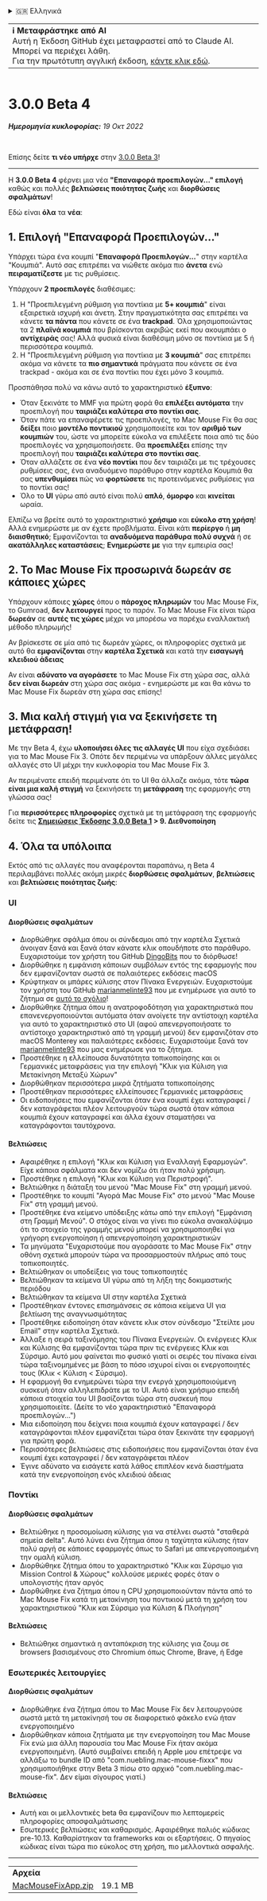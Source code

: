 <details>
<summary>🇬🇷 Ελληνικά</summary>

[🇬🇧 English (GitHub)](https://github.com/noah-nuebling/mac-mouse-fix/releases/tag/3.0.0-Beta-4)\
[🇦🇩 Català](https://redirect.macmousefix.com/?target=mmf-release&tag=3.0.0-Beta-4&locale=ca)\
[🇩🇪 Deutsch](https://redirect.macmousefix.com/?target=mmf-release&tag=3.0.0-Beta-4&locale=de)\
[🇪🇸 Español](https://redirect.macmousefix.com/?target=mmf-release&tag=3.0.0-Beta-4&locale=es)\
[🇫🇷 Français](https://redirect.macmousefix.com/?target=mmf-release&tag=3.0.0-Beta-4&locale=fr)\
[🇮🇩 Indonesia](https://redirect.macmousefix.com/?target=mmf-release&tag=3.0.0-Beta-4&locale=id)\
[🇮🇹 Italiano](https://redirect.macmousefix.com/?target=mmf-release&tag=3.0.0-Beta-4&locale=it)\
[🇭🇺 Magyar](https://redirect.macmousefix.com/?target=mmf-release&tag=3.0.0-Beta-4&locale=hu)\
[🇳🇱 Nederlands](https://redirect.macmousefix.com/?target=mmf-release&tag=3.0.0-Beta-4&locale=nl)\
[🇵🇱 Polski](https://redirect.macmousefix.com/?target=mmf-release&tag=3.0.0-Beta-4&locale=pl)\
[🇧🇷 Português (Brasil)](https://redirect.macmousefix.com/?target=mmf-release&tag=3.0.0-Beta-4&locale=pt-BR)\
[🇵🇹 Português (Portugal)](https://redirect.macmousefix.com/?target=mmf-release&tag=3.0.0-Beta-4&locale=pt-PT)\
[🇷🇴 Română](https://redirect.macmousefix.com/?target=mmf-release&tag=3.0.0-Beta-4&locale=ro)\
[🇸🇪 Svenska](https://redirect.macmousefix.com/?target=mmf-release&tag=3.0.0-Beta-4&locale=sv)\
[🇻🇳 Tiếng Việt](https://redirect.macmousefix.com/?target=mmf-release&tag=3.0.0-Beta-4&locale=vi)\
[🇹🇷 Türkçe](https://redirect.macmousefix.com/?target=mmf-release&tag=3.0.0-Beta-4&locale=tr)\
[🇨🇿 Čeština](https://redirect.macmousefix.com/?target=mmf-release&tag=3.0.0-Beta-4&locale=cs)\
**🇬🇷 Ελληνικά**\
[🇷🇺 Русский](https://redirect.macmousefix.com/?target=mmf-release&tag=3.0.0-Beta-4&locale=ru)\
[🇺🇦 Українська](https://redirect.macmousefix.com/?target=mmf-release&tag=3.0.0-Beta-4&locale=uk)\
[🇮🇱 עברית](https://redirect.macmousefix.com/?target=mmf-release&tag=3.0.0-Beta-4&locale=he)\
[🇸🇦 العربية](https://redirect.macmousefix.com/?target=mmf-release&tag=3.0.0-Beta-4&locale=ar)\
[🇮🇳 हिन्दी](https://redirect.macmousefix.com/?target=mmf-release&tag=3.0.0-Beta-4&locale=hi)\
[🇹🇭 ไทย](https://redirect.macmousefix.com/?target=mmf-release&tag=3.0.0-Beta-4&locale=th)\
[🇨🇳 中文 (简体)](https://redirect.macmousefix.com/?target=mmf-release&tag=3.0.0-Beta-4&locale=zh-Hans)\
[🇨🇳 中文 (繁體)](https://redirect.macmousefix.com/?target=mmf-release&tag=3.0.0-Beta-4&locale=zh-Hant)\
[🇭🇰 中文（香港)](https://redirect.macmousefix.com/?target=mmf-release&tag=3.0.0-Beta-4&locale=zh-HK)\
[🇯🇵 日本語](https://redirect.macmousefix.com/?target=mmf-release&tag=3.0.0-Beta-4&locale=ja)\
[🇰🇷 한국어](https://redirect.macmousefix.com/?target=mmf-release&tag=3.0.0-Beta-4&locale=ko)\
[Help translate Mac Mouse Fix to different languages!](https://github.com/noah-nuebling/mac-mouse-fix/discussions/731)
</details>
<table align=><td>
<b>ℹ️ Μεταφράστηκε από AI</b><br>
Αυτή η Έκδοση GitHub έχει μεταφραστεί από το Claude AI. Μπορεί να περιέχει λάθη.<br>
Για την πρωτότυπη αγγλική έκδοση, <a href="https://github.com/noah-nuebling/mac-mouse-fix/releases/tag/3.0.0-Beta-4">κάντε κλικ εδώ</a>.
</td></table>

<table></table>

# 3.0.0 Beta 4
***Ημερομηνία κυκλοφορίας:** 19 Οκτ 2022*

<br>

Επίσης δείτε **τι νέο υπήρχε** στην [3.0.0 Beta 3](https://redirect.macmousefix.com/?target=mmf-release&tag=3.0.0-Beta-3&locale=el)!

---

Η **3.0.0 Beta 4** φέρνει μια νέα **"Επαναφορά προεπιλογών..." επιλογή** καθώς και πολλές **βελτιώσεις ποιότητας ζωής** και **διορθώσεις σφαλμάτων**!

Εδώ είναι **όλα** τα **νέα**:

## 1. Επιλογή "Επαναφορά Προεπιλογών..."

Υπάρχει τώρα ένα κουμπί "**Επαναφορά Προεπιλογών...**" στην καρτέλα "Κουμπιά". 
Αυτό σας επιτρέπει να νιώθετε ακόμα πιο **άνετα** ενώ **πειραματίζεστε** με τις ρυθμίσεις.

Υπάρχουν **2 προεπιλογές** διαθέσιμες:

1. Η "Προεπιλεγμένη ρύθμιση για ποντίκια με **5+ κουμπιά**" είναι εξαιρετικά ισχυρή και άνετη. Στην πραγματικότητα σας επιτρέπει να κάνετε **τα πάντα** που κάνετε σε ένα **trackpad**. Όλα χρησιμοποιώντας τα 2 **πλαϊνά κουμπιά** που βρίσκονται ακριβώς εκεί που ακουμπάει ο **αντίχειράς** σας! Αλλά φυσικά είναι διαθέσιμη μόνο σε ποντίκια με 5 ή περισσότερα κουμπιά.
2. Η "Προεπιλεγμένη ρύθμιση για ποντίκια με **3 κουμπιά**" σας επιτρέπει ακόμα να κάνετε τα **πιο σημαντικά** πράγματα που κάνετε σε ένα trackpad - ακόμα και σε ένα ποντίκι που έχει μόνο 3 κουμπιά.

Προσπάθησα πολύ να κάνω αυτό το χαρακτηριστικό **έξυπνο**:

- Όταν ξεκινάτε το MMF για πρώτη φορά θα **επιλέξει αυτόματα** την προεπιλογή που **ταιριάζει καλύτερα στο ποντίκι σας**.
- Όταν πάτε να επαναφέρετε τις προεπιλογές, το Mac Mouse Fix θα σας **δείξει** ποιο **μοντέλο ποντικιού** χρησιμοποιείτε και τον **αριθμό των κουμπιών** του, ώστε να μπορείτε εύκολα να επιλέξετε ποια από τις δύο προεπιλογές να χρησιμοποιήσετε. Θα **προεπιλέξει** επίσης την προεπιλογή που **ταιριάζει καλύτερα στο ποντίκι σας**.
- Όταν αλλάζετε σε ένα **νέο ποντίκι** που δεν ταιριάζει με τις τρέχουσες ρυθμίσεις σας, ένα αναδυόμενο παράθυρο στην καρτέλα Κουμπιά θα σας **υπενθυμίσει** πώς να **φορτώσετε** τις προτεινόμενες ρυθμίσεις για το ποντίκι σας!
- Όλο το **UI** γύρω από αυτό είναι πολύ **απλό**, **όμορφο** και **κινείται** ωραία.

Ελπίζω να βρείτε αυτό το χαρακτηριστικό **χρήσιμο** και **εύκολο στη χρήση**! Αλλά ενημερώστε με αν έχετε προβλήματα.
Είναι κάτι **περίεργο** ή **μη διαισθητικό**; Εμφανίζονται τα **αναδυόμενα παράθυρα** **πολύ συχνά** ή σε **ακατάλληλες καταστάσεις**; **Ενημερώστε με** για την εμπειρία σας!

## 2. Το Mac Mouse Fix προσωρινά δωρεάν σε κάποιες χώρες

Υπάρχουν κάποιες **χώρες** όπου ο **πάροχος πληρωμών** του Mac Mouse Fix, το Gumroad, **δεν λειτουργεί** προς το παρόν.
Το Mac Mouse Fix είναι τώρα **δωρεάν** σε **αυτές τις χώρες** μέχρι να μπορέσω να παρέχω εναλλακτική μέθοδο πληρωμής!

Αν βρίσκεστε σε μία από τις δωρεάν χώρες, οι πληροφορίες σχετικά με αυτό θα **εμφανίζονται** στην **καρτέλα Σχετικά** και κατά την **εισαγωγή κλειδιού άδειας**

Αν είναι **αδύνατο να αγοράσετε** το Mac Mouse Fix στη χώρα σας, αλλά **δεν είναι δωρεάν** στη χώρα σας ακόμα - ενημερώστε με και θα κάνω το Mac Mouse Fix δωρεάν στη χώρα σας επίσης!

## 3. Μια καλή στιγμή για να ξεκινήσετε τη μετάφραση!

Με την Beta 4, έχω **υλοποιήσει όλες τις αλλαγές UI** που είχα σχεδιάσει για το Mac Mouse Fix 3. Οπότε δεν περιμένω να υπάρξουν άλλες μεγάλες αλλαγές στο UI μέχρι την κυκλοφορία του Mac Mouse Fix 3.

Αν περιμένατε επειδή περιμένατε ότι το UI θα άλλαζε ακόμα, τότε **τώρα είναι μια καλή στιγμή** να ξεκινήσετε τη **μετάφραση** της εφαρμογής στη γλώσσα σας!

Για **περισσότερες πληροφορίες** σχετικά με τη μετάφραση της εφαρμογής δείτε τις **[Σημειώσεις Έκδοσης 3.0.0 Beta 1](https://redirect.macmousefix.com/?target=mmf-release&tag=3.0.0-Beta-1.1&locale=el) > 9. Διεθνοποίηση**

## 4. Όλα τα υπόλοιπα

Εκτός από τις αλλαγές που αναφέρονται παραπάνω, η Beta 4 περιλαμβάνει πολλές ακόμη μικρές **διορθώσεις σφαλμάτων**, **βελτιώσεις** και **βελτιώσεις ποιότητας ζωής**:

### UI

#### Διορθώσεις σφαλμάτων

- Διορθώθηκε σφάλμα όπου οι σύνδεσμοι από την καρτέλα Σχετικά άνοιγαν ξανά και ξανά όταν κάνατε κλικ οπουδήποτε στο παράθυρο. Ευχαριστούμε τον χρήστη του GitHub [DingoBits](https://github.com/DingoBits) που το διόρθωσε!
- Διορθώθηκε η εμφάνιση κάποιων συμβόλων εντός της εφαρμογής που δεν εμφανίζονταν σωστά σε παλαιότερες εκδόσεις macOS
- Κρύφτηκαν οι μπάρες κύλισης στον Πίνακα Ενεργειών. Ευχαριστούμε τον χρήστη του GitHub [marianmelinte93](https://github.com/marianmelinte93) που με ενημέρωσε για αυτό το ζήτημα σε [αυτό το σχόλιο](https://github.com/noah-nuebling/mac-mouse-fix/discussions/366#discussioncomment-3728994)!
- Διορθώθηκε ζήτημα όπου η ανατροφοδότηση για χαρακτηριστικά που επανενεργοποιούνται αυτόματα όταν ανοίγετε την αντίστοιχη καρτέλα για αυτό το χαρακτηριστικό στο UI (αφού απενεργοποιήσατε το αντίστοιχο χαρακτηριστικό από τη γραμμή μενού) δεν εμφανιζόταν στο macOS Monterey και παλαιότερες εκδόσεις. Ευχαριστούμε ξανά τον [marianmelinte93](https://github.com/marianmelinte93) που μας ενημέρωσε για το ζήτημα.
- Προστέθηκε η ελλείπουσα δυνατότητα τοπικοποίησης και οι Γερμανικές μεταφράσεις για την επιλογή "Κλικ για Κύλιση για Μετακίνηση Μεταξύ Χώρων"
- Διορθώθηκαν περισσότερα μικρά ζητήματα τοπικοποίησης
- Προστέθηκαν περισσότερες ελλείπουσες Γερμανικές μεταφράσεις
- Οι ειδοποιήσεις που εμφανίζονται όταν ένα κουμπί έχει καταγραφεί / δεν καταγράφεται πλέον λειτουργούν τώρα σωστά όταν κάποια κουμπιά έχουν καταγραφεί και άλλα έχουν σταματήσει να καταγράφονται ταυτόχρονα.

#### Βελτιώσεις

- Αφαιρέθηκε η επιλογή "Κλικ και Κύλιση για Εναλλαγή Εφαρμογών". Είχε κάποια σφάλματα και δεν νομίζω ότι ήταν πολύ χρήσιμη.
- Προστέθηκε η επιλογή "Κλικ και Κύλιση για Περιστροφή".
- Βελτιώθηκε η διάταξη του μενού "Mac Mouse Fix" στη γραμμή μενού.
- Προστέθηκε το κουμπί "Αγορά Mac Mouse Fix" στο μενού "Mac Mouse Fix" στη γραμμή μενού.
- Προστέθηκε ένα κείμενο υπόδειξης κάτω από την επιλογή "Εμφάνιση στη Γραμμή Μενού". Ο στόχος είναι να γίνει πιο εύκολα ανακαλύψιμο ότι το στοιχείο της γραμμής μενού μπορεί να χρησιμοποιηθεί για γρήγορη ενεργοποίηση ή απενεργοποίηση χαρακτηριστικών
- Τα μηνύματα "Ευχαριστούμε που αγοράσατε το Mac Mouse Fix" στην οθόνη σχετικά μπορούν τώρα να προσαρμοστούν πλήρως από τους τοπικοποιητές.
- Βελτιώθηκαν οι υποδείξεις για τους τοπικοποιητές
- Βελτιώθηκαν τα κείμενα UI γύρω από τη λήξη της δοκιμαστικής περιόδου
- Βελτιώθηκαν τα κείμενα UI στην καρτέλα Σχετικά
- Προστέθηκαν έντονες επισημάνσεις σε κάποια κείμενα UI για βελτίωση της αναγνωσιμότητας
- Προστέθηκε ειδοποίηση όταν κάνετε κλικ στον σύνδεσμο "Στείλτε μου Email" στην καρτέλα Σχετικά.
- Άλλαξε η σειρά ταξινόμησης του Πίνακα Ενεργειών. Οι ενέργειες Κλικ και Κύλισης θα εμφανίζονται τώρα πριν τις ενέργειες Κλικ και Σύρσιμο. Αυτό μου φαίνεται πιο φυσικό γιατί οι σειρές του πίνακα είναι τώρα ταξινομημένες με βάση το πόσο ισχυροί είναι οι ενεργοποιητές τους (Κλικ < Κύλιση < Σύρσιμο).
- Η εφαρμογή θα ενημερώνει τώρα την ενεργά χρησιμοποιούμενη συσκευή όταν αλληλεπιδράτε με το UI. Αυτό είναι χρήσιμο επειδή κάποια στοιχεία του UI βασίζονται τώρα στη συσκευή που χρησιμοποιείτε. (Δείτε το νέο χαρακτηριστικό "Επαναφορά προεπιλογών...")
- Μια ειδοποίηση που δείχνει ποια κουμπιά έχουν καταγραφεί / δεν καταγράφονται πλέον εμφανίζεται τώρα όταν ξεκινάτε την εφαρμογή για πρώτη φορά.
- Περισσότερες βελτιώσεις στις ειδοποιήσεις που εμφανίζονται όταν ένα κουμπί έχει καταγραφεί / δεν καταγράφεται πλέον
- Έγινε αδύνατο να εισάγετε κατά λάθος επιπλέον κενά διαστήματα κατά την ενεργοποίηση ενός κλειδιού άδειας

### Ποντίκι

#### Διορθώσεις σφαλμάτων

- Βελτιώθηκε η προσομοίωση κύλισης για να στέλνει σωστά "σταθερά σημεία delta". Αυτό λύνει ένα ζήτημα όπου η ταχύτητα κύλισης ήταν πολύ αργή σε κάποιες εφαρμογές όπως το Safari με απενεργοποιημένη την ομαλή κύλιση.
- Διορθώθηκε ζήτημα όπου το χαρακτηριστικό "Κλικ και Σύρσιμο για Mission Control & Χώρους" κολλούσε μερικές φορές όταν ο υπολογιστής ήταν αργός
- Διορθώθηκε ένα ζήτημα όπου η CPU χρησιμοποιούνταν πάντα από το Mac Mouse Fix κατά τη μετακίνηση του ποντικιού μετά τη χρήση του χαρακτηριστικού "Κλικ και Σύρσιμο για Κύλιση & Πλοήγηση"

#### Βελτιώσεις

- Βελτιώθηκε σημαντικά η ανταπόκριση της κύλισης για ζουμ σε browsers βασισμένους στο Chromium όπως Chrome, Brave, ή Edge

### Εσωτερικές λειτουργίες

#### Διορθώσεις σφαλμάτων

- Διορθώθηκε ένα ζήτημα όπου το Mac Mouse Fix δεν λειτουργούσε σωστά μετά τη μετακίνησή του σε διαφορετικό φάκελο ενώ ήταν ενεργοποιημένο
- Διορθώθηκαν κάποια ζητήματα με την ενεργοποίηση του Mac Mouse Fix ενώ μια άλλη παρουσία του Mac Mouse Fix ήταν ακόμα ενεργοποιημένη. (Αυτό συμβαίνει επειδή η Apple μου επέτρεψε να αλλάξω το bundle ID από "com.nuebling.mac-mouse-fixxx" που χρησιμοποιήθηκε στην Beta 3 πίσω στο αρχικό "com.nuebling.mac-mouse-fix". Δεν είμαι σίγουρος γιατί.)

#### Βελτιώσεις

- Αυτή και οι μελλοντικές beta θα εμφανίζουν πιο λεπτομερείς πληροφορίες αποσφαλμάτωσης
- Εσωτερικές βελτιώσεις και καθαρισμός. Αφαιρέθηκε παλιός κώδικας pre-10.13. Καθαρίστηκαν τα frameworks και οι εξαρτήσεις. Ο πηγαίος κώδικας είναι τώρα πιο εύκολος στη χρήση, πιο μελλοντικά ασφαλής.

---

<table align="start">
<tr>
    <td colspan=2>
        <b>Αρχεία</b>
    </td>
</tr>
<tr>
    <td><a href="https://github.com/noah-nuebling/mac-mouse-fix/releases/download/3.0.0-Beta-4/MacMouseFixApp.zip">MacMouseFixApp.zip</a></td>
    <td>19.1 MB</td>
</tr>
</table>